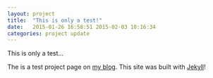```yaml
---
layout: project
title:  "This is only a test!"
date:   2015-01-26 16:58:51 2015-02-03 10:16:34
categories: project update
---
```

This is only a test...

The is a test project page on [my blog][maespey]. This site was built with [Jekyll][jekyll]!

[maespey]:     http://maespey.com

[jekyll]:      http://jekyllrb.com
[jekyll-gh]:   https://github.com/jekyll/jekyll
[jekyll-help]: https://github.com/jekyll/jekyll-help